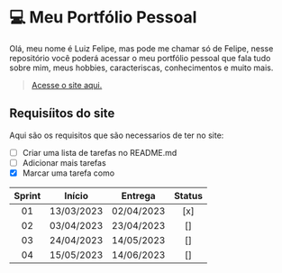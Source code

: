 # 💻 Meu Portfólio Pessoal 

Olá, meu nome é Luiz Felipe, mas pode me chamar só de Felipe, nesse repositório você poderá acessar o meu portfólio pessoal que fala tudo sobre mim, meus hobbies, caracteriscas, conhecimentos e muito mais.

> [Acesse o site aqui.]()

## Requisíitos do site

Aqui são os requisitos que são necessarios de ter no site:

- [ ] Criar uma lista de tarefas no README.md
- [ ] Adicionar mais tarefas
- [x] Marcar uma tarefa como 

| Sprint |   Início   |  Entrega   | Status |
| :----: | :--------: | :--------: | :----: |
|   01   | 13/03/2023 | 02/04/2023 |  [x]   |
|   02   | 03/04/2023 | 23/04/2023 |  []    |
|   03   | 24/04/2023 | 14/05/2023 |  []    |
|   04   | 15/05/2023 | 14/06/2023 |  []    |
